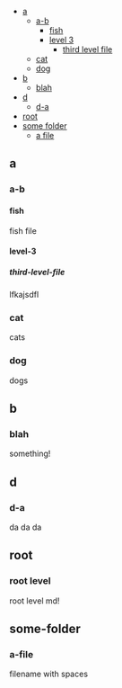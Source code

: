 * [a](#a)
  * [a-b](#a-b)
    * [fish](#fish)
    * [level 3](#level-3)
      * [third level file](#third-level-file)
  * [cat](#cat)
  * [dog](#dog)
* [b](#b)
  * [blah](#blah)
* [d](#d)
  * [d-a](#d-a)
* [root](#root)
* [some folder](#some-folder)
  * [a file](#a-file)

## a
### a-b
#### fish
fish file

#### level-3
##### third-level-file
lfkajsdfl

### cat
cats

### dog
dogs

## b
### blah
something!

## d
### d-a
da da da

## root
### root level

root level md!

## some-folder
### a-file
filename with spaces
